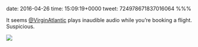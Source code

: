 date: 2016-04-26
time: 15:09:19+0000
tweet: 724978671837016064
%%%

It seems [@VirginAtlantic](https://twitter.com/VirginAtlantic) plays inaudible audio while you’re booking a flight. Suspicious.

![](Cg-kQknVEAEI6Ll.png)
